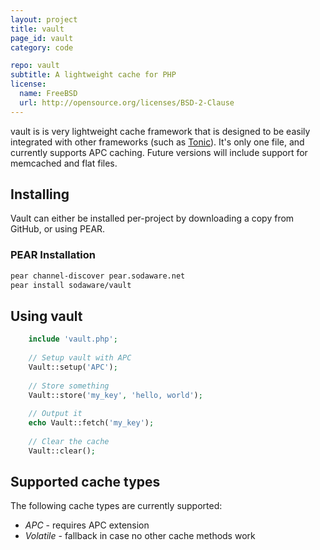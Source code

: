 ```yaml
---
layout: project
title: vault
page_id: vault
category: code

repo: vault
subtitle: A lightweight cache for PHP
license: 
  name: FreeBSD
  url: http://opensource.org/licenses/BSD-2-Clause
---
```


vault is is very lightweight cache framework that is designed to be
easily integrated with other frameworks (such as
[Tonic](http://peej.github.com/tonic/)). It's only one file, and
currently supports APC caching. Future versions will include support
for memcached and flat files.

## Installing

Vault can either be installed per-project by downloading a copy from
GitHub, or using PEAR.

### PEAR Installation

```bash
pear channel-discover pear.sodaware.net
pear install sodaware/vault
```


## Using vault

```php
    include 'vault.php';
    
    // Setup vault with APC
    Vault::setup('APC');
    
    // Store something
    Vault::store('my_key', 'hello, world');
    
    // Output it
    echo Vault::fetch('my_key');
    
    // Clear the cache
    Vault::clear();
```


## Supported cache types

The following cache types are currently supported:

* *APC* - requires APC extension
* *Volatile* - fallback in case no other cache methods work
